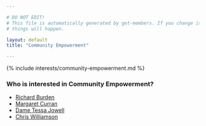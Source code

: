 ```yaml
---

# DO NOT EDIT!
# This file is automatically generated by get-members. If you change it, bad
# things will happen.

layout: default
title: "Community Empowerment"

---
```


{% include interests/community-empowerment.md %}

### Who is interested in Community Empowerment?


* [Richard Burden](../members/richard-burden.html)
* [Margaret Curran](../members/margaret-curran.html)
* [Dame  Tessa Jowell](../members/dame-tessa-jowell.html)
* [Chris Williamson](../members/chris-williamson.html)
